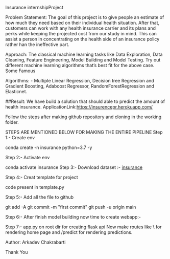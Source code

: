 Insurance internshipProject

Problem Statement:
The goal of this project is to give people an estimate of how much they need based on their individual health situation. After that, customers can work with any health insurance carrier and its plans and perks while keeping the projected cost from our study in mind. This can assist a person in concentrating on the health side of an insurance policy rather han the ineffective part.

Approach:
The classical machine learning tasks like Data Exploration, Data Cleaning, Feature Engineering, Model Building and Model Testing. Try out different machine learning 
algorithms that’s best fit for the above case. Some Famous 

Algorithms: - Multiple Linear Regression, Decision tree Regression and Gradient Boosting, Adaboost Regressor, RandomForestRegression and Elasticnet.

##Result:
We have build a solution that should able to predict the amount of health insurance.
ApplicationLink:https://insurencepr.herokuapp.com/

Follow the steps after making github repository and cloning in the working folder.

STEPS ARE MENTIONED BELOW FOR MAKING THE ENTIRE PIPELINE
Step 1:- Create env

conda create -n insurance python=3.7 -y

Step 2:- Activate env

conda activate insurance
Step 3:- Download dataset :- [insurance](https://www.kaggle.com/datasets/noordeen/insurance-premium-prediction)

Step 4:- Creat template for project

code present in template.py

Step 5:- Add all the file to github

git add -A
git commit -m "first commit"
git push -u origin main

Step 6:- After finish model building now time to create webapp:-

Step 7:- app.py on root dir for creating flask api Now make routes like \ for rendering home page and /predict for rendering predictions.

Author: Arkadev Chakrabarti

Thank You
